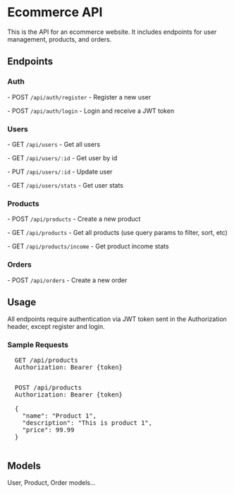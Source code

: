 

  <h1>Ecommerce API</h1>
  
  <p>This is the API for an ecommerce website. It includes endpoints for user management, products, and orders.</p>

  <h2>Endpoints</h2>
  
  <h3>Auth</h3>
  <p>- POST <code>/api/auth/register</code> - Register a new user</p>
  <p>- POST <code>/api/auth/login</code> - Login and receive a JWT token</p>

  <h3>Users</h3>  
  <p>- GET <code>/api/users</code> - Get all users</p>
  <p>- GET <code>/api/users/:id</code> - Get user by id</p>
  <p>- PUT <code>/api/users/:id</code> - Update user</p>
  <p>- GET <code>/api/users/stats</code> - Get user stats</p>

  <h3>Products</h3>
  <p>- POST <code>/api/products</code> - Create a new product</p>
  <p>- GET <code>/api/products</code> - Get all products (use query params to filter, sort, etc)</p>
  <p>- GET <code>/api/products/income</code> - Get product income stats</p>  

  <h3>Orders</h3>
  <p>- POST <code>/api/orders</code> - Create a new order</p>
  
  <h2>Usage</h2>

  <p>All endpoints require authentication via JWT token sent in the Authorization header, except register and login.</p>

  <h3>Sample Requests</h3>
  
  <pre>
  GET /api/products
  Authorization: Bearer {token}
  </pre>
  
  <pre>
  POST /api/products
  Authorization: Bearer {token}

  {
    "name": "Product 1",
    "description": "This is product 1", 
    "price": 99.99
  }
  </pre>

  <h2>Models</h2>

  <p>User, Product, Order models...</p>

